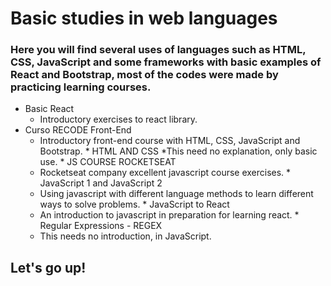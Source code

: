 # Basic studies in web languages
### Here you will find several uses of languages such as HTML, CSS, JavaScript and some frameworks with basic examples of React and Bootstrap, most of the codes were made by practicing learning courses.

   * Basic React 
        * Introductory exercises to react library.
   * Curso RECODE Front-End 
        * Introductory front-end course with HTML, CSS, JavaScript and Bootstrap.
    * HTML AND CSS 
        *This need no explanation, only basic use.
    * JS COURSE ROCKETSEAT 
        * Rocketseat company excellent javascript course exercises.
    * JavaScript 1 and JavaScript 2
        *  Using javascript with different language methods to learn different ways to solve problems.
    * JavaScript to React 
        * An introduction to javascript in preparation for learning react.
    * Regular Expressions - REGEX 
        * This needs no introduction, in JavaScript.
     

## Let's go up!
